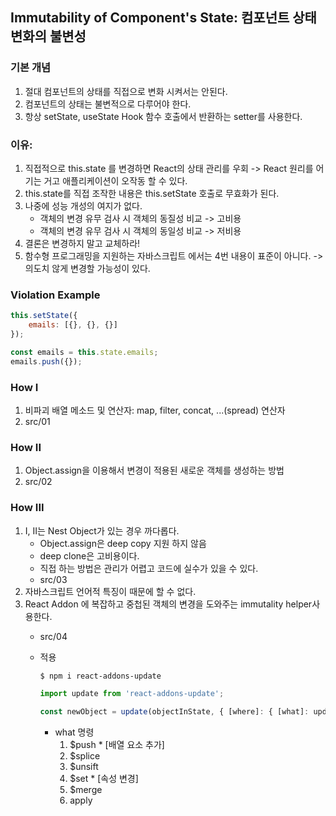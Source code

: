 ## Immutability of Component's State: 컴포넌트 상태 변화의 불변성

### 기본 개념
1. 절대 컴포넌트의 상태를 직접으로 변화 시켜서는 안된다.
2. 컴포넌트의 상태는 불변적으로 다루어야 한다.
3. 항상 setState, useState Hook 함수 호출에서 반환하는 setter를 사용한다.

### 이유:
1. 직접적으로 this.state 를 변경하면 React의 상태 관리를 우회 -> React 원리를 어기는 거고 애플리케이션이 오작동 할 수 있다.
2. this.state를 직접 조작한 내용은 this.setState 호출로 무효화가 된다.
3. 나중에 성능 개성의 여지가 없다.
    - 객체의 변경 유무 검사 시 객체의 동질성 비교 -> 고비용
    - 객체의 변경 유무 검사 시 객체의 동일성 비교 -> 저비용
4. 결론은 변경하지 말고 교체하라!
5. 함수형 프로그래밍을 지원하는 자바스크립트 에서는 4번 내용이 표준이 아니다.
   -> 의도치 않게 변경할 가능성이 있다.

### Violation Example
```javascript
this.setState({
    emails: [{}, {}, {}]
});

const emails = this.state.emails;
emails.push({});
```

### How I
1. 비파괴 배열 메소드 및 연산자: map, filter, concat, ...(spread) 연산자
2. src/01

### How II
1. Object.assign을 이용해서 변경이 적용된 새로운 객체를 생성하는 방법
2. src/02

### How III
1. I, II는 Nest Object가 있는 경우 까다롭다.
    - Object.assign은 deep copy 지원 하지 않음
    - deep clone은 고비용이다.
    - 직접 하는 방법은 관리가 어렵고 코드에 실수가 있을 수 있다.
    - src/03
2. 자바스크립트 언어적 특징이 때문에 할 수 없다.
3. React Addon 에 복잡하고 중첩된 객체의 변경을 도와주는 immutality helper사용한다.
    - src/04
    - 적용
        ```bash
        $ npm i react-addons-update
        ```

        ```javascript
        import update from 'react-addons-update';

        const newObject = update(objectInState, { [where]: { [what]: updateValue} });
        ```
        - what 명령
            1) $push * [배열 요소 추가]
            2) $splice
            3) $unsift
            4) $set *  [속성 변경]
            5) $merge
            6) apply






